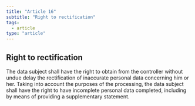 ```yaml
---
title: "Article 16"
subtitle: "Right to rectification"
tags:
  - article
type: "article"
---
```

## Right to rectification

The data subject shall have the right to obtain from the controller without undue delay the rectification of inaccurate personal data concerning him or her. Taking into account the purposes of the processing, the data subject shall have the right to have incomplete personal data completed, including by means of providing a supplementary statement.
